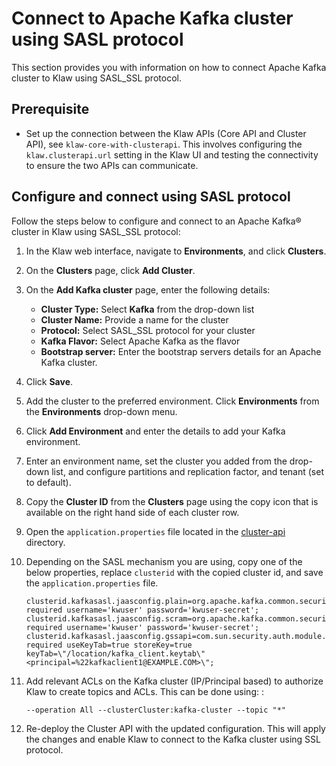# Connect to Apache Kafka cluster using SASL protocol

This section provides you with information on how to connect Apache
Kafka cluster to Klaw using SASL_SSL protocol.

## Prerequisite

-   Set up the connection between the Klaw APIs (Core API and Cluster
    API), see `klaw-core-with-clusterapi`.
    This involves configuring the `klaw.clusterapi.url` setting in the
    Klaw UI and testing the connectivity to ensure the two APIs can
    communicate.

## Configure and connect using SASL protocol

Follow the steps below to configure and connect to an Apache Kafka®
cluster in Klaw using SASL_SSL protocol:

1.  In the Klaw web interface, navigate to **Environments**, and click
    **Clusters**.
2.  On the **Clusters** page, click **Add Cluster**.
3.  On the **Add Kafka cluster** page, enter the following details:

    -   **Cluster Type:** Select **Kafka** from the drop-down list
    -   **Cluster Name:** Provide a name for the cluster
    -   **Protocol:** Select SASL_SSL protocol for your cluster
    -   **Kafka Flavor:** Select Apache Kafka as the flavor
    -   **Bootstrap server:** Enter the bootstrap servers details for an Apache Kafka cluster.

4.  Click **Save**.
5.  Add the cluster to the preferred environment. Click **Environments**
    from the **Environments** drop-down menu.
6.  Click **Add Environment** and enter the details to add your Kafka
    environment.
7.  Enter an environment name, set the cluster you added from the
    drop-down list, and configure partitions and replication factor, and
    tenant (set to default).
8.  Copy the **Cluster ID** from the **Clusters** page using the copy
    icon that is available on the right hand side of each cluster
    row.
9.  Open the `application.properties` file located in the
    [cluster-api](https://github.com/aiven/klaw/blob/main/cluster-api/src/main/resources) directory.
10. Depending on the SASL mechanism you are using, copy one of the below
    properties, replace `clusterid` with the copied cluster id, and save
    the `application.properties` file.

    ```
    clusterid.kafkasasl.jaasconfig.plain=org.apache.kafka.common.security.plain.PlainLoginModule
    required username='kwuser' password='kwuser-secret';
    clusterid.kafkasasl.jaasconfig.scram=org.apache.kafka.common.security.scram.ScramLoginModule
    required username='kwuser' password='kwuser-secret';
    clusterid.kafkasasl.jaasconfig.gssapi=com.sun.security.auth.module.Krb5LoginModule
    required useKeyTab=true storeKey=true
    keyTab=\"/location/kafka_client.keytab\"
    <principal=%22kafkaclient1@EXAMPLE.COM>\";
    ```

11. Add relevant ACLs on the Kafka cluster (IP/Principal based) to authorize Klaw to create topics and ACLs. This can be done using: :
   
    ```
    --operation All --clusterCluster:kafka-cluster --topic "*"
    ```

12. Re-deploy the Cluster API with the updated configuration. This will
    apply the changes and enable Klaw to connect to the Kafka cluster
    using SSL protocol.
